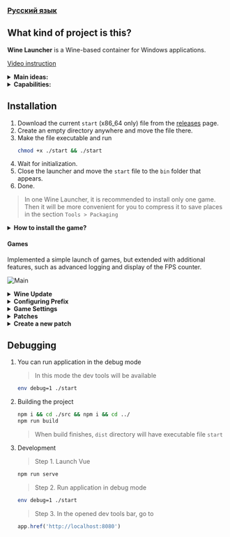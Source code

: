 ### [Русский язык](https://github.com/hitman249/wine-launcher/blob/master/README.RU.md)  

## What kind of project is this?

**Wine Launcher** is a Wine-based container for Windows applications.

[Video instruction](https://www.youtube.com/watch?v=GRlebaAVWn8)  

<details>
<summary><b>Main ideas:</b></summary>
<br>

- System isolation
- System independence
- For each application there is a separate set of Wine and Prefix

<br>
</details>

<details>
<summary><b>Capabilities:</b></summary>
<br>

- Separate **Wine\Prefix**
- Compress **Wine\Data** in **squash** images to save space
- **Wine** Update
- Integration with **DXVK**, **MangoHud**, **VkBasalt**
- Support for multiple applications in one port
- Patch generation
- Diagnostics

<br>
</details>

## Installation

1. Download the current `start` (x86_64 only) file from the [releases](https://github.com/hitman249/wine-launcher/releases) page.
2. Create an empty directory anywhere and move the file there.
3. Make the file executable and run
   ```bash
   chmod +x ./start && ./start
   ```
4. Wait for initialization.
5. Close the launcher and move the `start` file to the `bin` folder that appears.
6. Done.

> In one Wine Launcher, it is recommended to install only one game. 
Then it will be more convenient for you to compress it to save
> places in the section `Tools > Packaging`

<details>
<summary><b>How to install the game?</b></summary>
<br>

1. Before installing the game, you need to create a new patch.
2. Give the patch a meaningful name as this word will be called the folder in which the patch is stored.
3. After installing the game, do not forget to save the patch. This will come in handy for you to upgrade **Wine** in the future to recreate the prefix.
4. If you need to install something else, repeat steps 1-3.

> The game must **be sure** installed in the `C:\Games` folder! If another folder is required, it must be reassigned to
> prefix settings, and then recreate it.

<br>
</details>


#### Games

Implemented a simple launch of games, but extended with additional features, such as advanced logging and display of the FPS counter.

![Main](main.gif)


<details>
<summary><b>Wine Update</b></summary>
<br>

Convenient GUI for updating Wine includes 6 repositories.

![Main](wine.gif)

<br>
</details>

<details>
<summary><b>Configuring Prefix</b></summary>
<br>

* In prefix settings there is an automatic installation of DXVK, MangoHud, VkBasalt.
* Restore the resolution of the active monitor after exiting the game.

![Main](prefix.gif)

<br>
</details>

<details>
<summary><b>Game Settings</b></summary>
<br>

* All games must be installed in the default folder, which is set in the prefix default settings for `Games`.
* In the games themselves, you can specify the design of the **icon** and **background**.
* In the game settings, the path is relative to the 'Games' folder. Be careful! 
  Example, if the path to the executable file is `C:/Games/The super game/bin/game.exe`, then you need to write in the game settings
    - In the **Path to folder** field: `The super game/bin`
    - In the **File name** box: `game.exe`

![Main](games.gif)

<br>
</details>

<details>
<summary><b>Patches</b></summary>
<br>

* Everything that is in **prefix** is issued in the form of **patches**.
* If you use third-party patches, you must recreate **prefix** to apply them.
* In other words, **prefix** is not a long-lived structure, you need to recreate it every time you change the **Wine** version or to apply third-party patches.

![Main](patches.gif)

<br>
</details>

<details>
<summary><b>Create a new patch</b></summary>
<br>

When creating a patch, you have the following options:
Before you start, be sure to read the **Game Settings**^

  * Installing the application (game)
  * Installing an application (game) from a disk image
  * Register `dll`, `ocx` libraries
  * **Winetricks**, available out of the box
  * Wine config
  * Wine File Manager
  * Wine Regedit

![Main](patch.gif)

<br>
</details>


## Debugging

1. You can run application in the debug mode
    > In this mode the dev tools will be available

   ```bash
   env debug=1 ./start
   ``` 

2. Building the project

   ```bash 
   npm i && cd ./src && npm i && cd ../
   npm run build
   ```  
   > When build finishes, `dist` directory will have executable file `start`

3. Development

   > Step 1. Launch Vue

   ```bash
   npm run serve
   ```  

   > Step 2. Run application in debug mode

   ```bash
   env debug=1 ./start
   ```

   > Step 3. In the opened dev tools bar, go to

   ```js
   app.href('http://localhost:8080')
   ```
